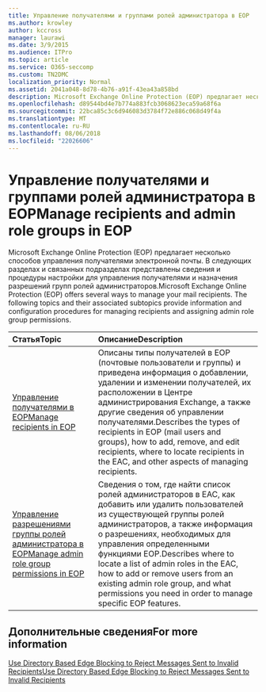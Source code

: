 ```yaml
---
title: Управление получателями и группами ролей администратора в EOP
ms.author: krowley
author: kccross
manager: laurawi
ms.date: 3/9/2015
ms.audience: ITPro
ms.topic: article
ms.service: O365-seccomp
ms.custom: TN2DMC
localization_priority: Normal
ms.assetid: 2041a048-8d78-4b76-a91f-43ea43a858bd
description: Microsoft Exchange Online Protection (EOP) предлагает несколько способов управления получателями электронной почты. В следующих разделах и связанных подразделах представлены сведения и процедуры настройки для управления получателями и назначения разрешений групп ролей администраторов.
ms.openlocfilehash: d89544bd4e7b774a883fcb3068623eca59a68f6a
ms.sourcegitcommit: 22bca85c3c6d946083d3784f72e886c068d49f4a
ms.translationtype: MT
ms.contentlocale: ru-RU
ms.lasthandoff: 08/06/2018
ms.locfileid: "22026606"
---
```

# <a name="manage-recipients-and-admin-role-groups-in-eop"></a><span data-ttu-id="b1770-104">Управление получателями и группами ролей администратора в EOP</span><span class="sxs-lookup"><span data-stu-id="b1770-104">Manage recipients and admin role groups in EOP</span></span>

<span data-ttu-id="b1770-p102">Microsoft Exchange Online Protection (EOP) предлагает несколько способов управления получателями электронной почты. В следующих разделах и связанных подразделах представлены сведения и процедуры настройки для управления получателями и назначения разрешений групп ролей администраторов.</span><span class="sxs-lookup"><span data-stu-id="b1770-p102">Microsoft Exchange Online Protection (EOP) offers several ways to manage your mail recipients. The following topics and their associated subtopics provide information and configuration procedures for managing recipients and assigning admin role group permissions.</span></span>
  
|<span data-ttu-id="b1770-107">**Статья**</span><span class="sxs-lookup"><span data-stu-id="b1770-107">**Topic**</span></span>|<span data-ttu-id="b1770-108">**Описание**</span><span class="sxs-lookup"><span data-stu-id="b1770-108">**Description**</span></span>|
|:-----|:-----|
|[<span data-ttu-id="b1770-109">Управление получателями в EOP</span><span class="sxs-lookup"><span data-stu-id="b1770-109">Manage recipients in EOP</span></span>](manage-recipients-in-eop.md) <br/> |<span data-ttu-id="b1770-110">Описаны типы получателей в EOP (почтовые пользователи и группы) и приведена информация о добавлении, удалении и изменении получателей, их расположении в Центре администрирования Exchange, а также другие сведения об управлении получателями.</span><span class="sxs-lookup"><span data-stu-id="b1770-110">Describes the types of recipients in EOP (mail users and groups), how to add, remove, and edit recipients, where to locate recipients in the EAC, and other aspects of managing recipients.</span></span>  <br/> |
|[<span data-ttu-id="b1770-111">Управление разрешениями группы ролей администратора в EOP</span><span class="sxs-lookup"><span data-stu-id="b1770-111">Manage admin role group permissions in EOP</span></span>](manage-admin-role-group-permissions-in-eop.md) <br/> |<span data-ttu-id="b1770-112">Сведения о том, где найти список ролей администраторов в EAC, как добавить или удалить пользователей из существующей группы ролей администраторов, а также информация о разрешениях, необходимых для управления определенными функциями EOP.</span><span class="sxs-lookup"><span data-stu-id="b1770-112">Describes where to locate a list of admin roles in the EAC, how to add or remove users from an existing admin role group, and what permissions you need in order to manage specific EOP features.</span></span>  <br/> |
   
## <a name="for-more-information"></a><span data-ttu-id="b1770-113">Дополнительные сведения</span><span class="sxs-lookup"><span data-stu-id="b1770-113">For more information</span></span>

[<span data-ttu-id="b1770-114">Use Directory Based Edge Blocking to Reject Messages Sent to Invalid Recipients</span><span class="sxs-lookup"><span data-stu-id="b1770-114">Use Directory Based Edge Blocking to Reject Messages Sent to Invalid Recipients</span></span>](http://technet.microsoft.com/library/ca7b7416-92ed-40ad-abdb-695be46ea2e4.aspx)
  

